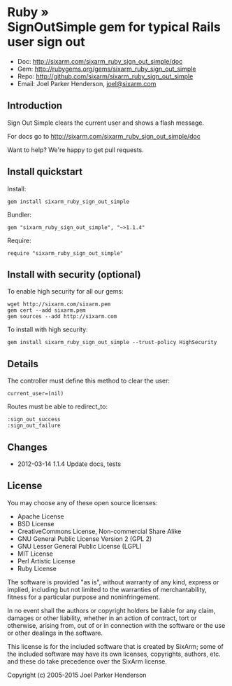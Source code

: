 # Ruby » <br> SignOutSimple gem for typical Rails user sign out

* Doc: <http://sixarm.com/sixarm_ruby_sign_out_simple/doc>
* Gem: <http://rubygems.org/gems/sixarm_ruby_sign_out_simple>
* Repo: <http://github.com/sixarm/sixarm_ruby_sign_out_simple>
* Email: Joel Parker Henderson, <joel@sixarm.com>


## Introduction

Sign Out Simple clears the current user and shows a flash message.

For docs go to <http://sixarm.com/sixarm_ruby_sign_out_simple/doc>

Want to help? We're happy to get pull requests.


## Install quickstart

Install:

    gem install sixarm_ruby_sign_out_simple

Bundler:

    gem "sixarm_ruby_sign_out_simple", "~>1.1.4"

Require:

    require "sixarm_ruby_sign_out_simple"


## Install with security (optional)

To enable high security for all our gems:

    wget http://sixarm.com/sixarm.pem
    gem cert --add sixarm.pem
    gem sources --add http://sixarm.com

To install with high security:

    gem install sixarm_ruby_sign_out_simple --trust-policy HighSecurity


## Details

The controller must define this method to clear the user:

    current_user=(nil)

Routes must be able to redirect_to:

    :sign_out_success 
    :sign_out_failure


## Changes

* 2012-03-14 1.1.4 Update docs, tests


## License

You may choose any of these open source licenses:

  * Apache License
  * BSD License
  * CreativeCommons License, Non-commercial Share Alike
  * GNU General Public License Version 2 (GPL 2)
  * GNU Lesser General Public License (LGPL)
  * MIT License
  * Perl Artistic License
  * Ruby License

The software is provided "as is", without warranty of any kind, 
express or implied, including but not limited to the warranties of 
merchantability, fitness for a particular purpose and noninfringement. 

In no event shall the authors or copyright holders be liable for any 
claim, damages or other liability, whether in an action of contract, 
tort or otherwise, arising from, out of or in connection with the 
software or the use or other dealings in the software.

This license is for the included software that is created by SixArm;
some of the included software may have its own licenses, copyrights, 
authors, etc. and these do take precedence over the SixArm license.

Copyright (c) 2005-2015 Joel Parker Henderson
